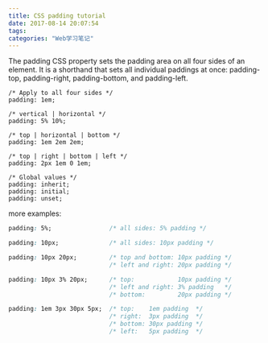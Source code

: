 ```yaml
---
title: CSS padding tutorial
date: 2017-08-14 20:07:54
tags:
categories: "Web学习笔记"
---
```


The padding CSS property sets the padding area on all four sides of an element. It is a shorthand that sets all individual paddings at once: padding-top, padding-right, padding-bottom, and padding-left.

```shell
/* Apply to all four sides */
padding: 1em;

/* vertical | horizontal */
padding: 5% 10%;

/* top | horizontal | bottom */
padding: 1em 2em 2em;

/* top | right | bottom | left */
padding: 2px 1em 0 1em;

/* Global values */
padding: inherit;
padding: initial;
padding: unset;
```

<!--more--->

more examples:

```CSS
padding: 5%;                /* all sides: 5% padding */

padding: 10px;              /* all sides: 10px padding */

padding: 10px 20px;         /* top and bottom: 10px padding */
                            /* left and right: 20px padding */

padding: 10px 3% 20px;      /* top:            10px padding */
                            /* left and right: 3% padding   */
                            /* bottom:         20px padding */

padding: 1em 3px 30px 5px;  /* top:    1em padding  */
                            /* right:  3px padding  */
                            /* bottom: 30px padding */
                            /* left:   5px padding  */
```
